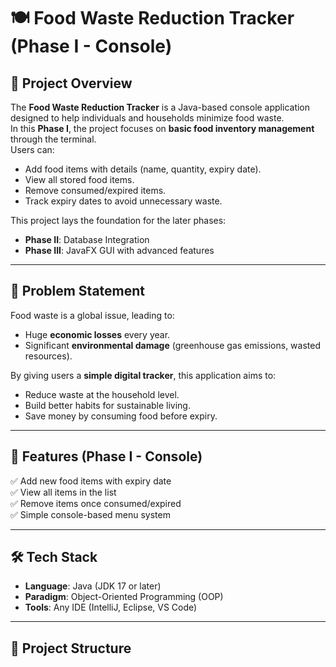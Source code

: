 # 🍽️ Food Waste Reduction Tracker (Phase I - Console)

## 📌 Project Overview
The **Food Waste Reduction Tracker** is a Java-based console application designed to help individuals and households minimize food waste.  
In this **Phase I**, the project focuses on **basic food inventory management** through the terminal.  
Users can:
- Add food items with details (name, quantity, expiry date).
- View all stored food items.
- Remove consumed/expired items.
- Track expiry dates to avoid unnecessary waste.

This project lays the foundation for the later phases:
- **Phase II**: Database Integration
- **Phase III**: JavaFX GUI with advanced features

---

## 🎯 Problem Statement
Food waste is a global issue, leading to:
- Huge **economic losses** every year.
- Significant **environmental damage** (greenhouse gas emissions, wasted resources).  

By giving users a **simple digital tracker**, this application aims to:
- Reduce waste at the household level.
- Build better habits for sustainable living.
- Save money by consuming food before expiry.

---

## 🚀 Features (Phase I - Console)
✅ Add new food items with expiry date  
✅ View all items in the list  
✅ Remove items once consumed/expired  
✅ Simple console-based menu system  

---

## 🛠️ Tech Stack
- **Language**: Java (JDK 17 or later)  
- **Paradigm**: Object-Oriented Programming (OOP)  
- **Tools**: Any IDE (IntelliJ, Eclipse, VS Code)  

---

## 📂 Project Structure

